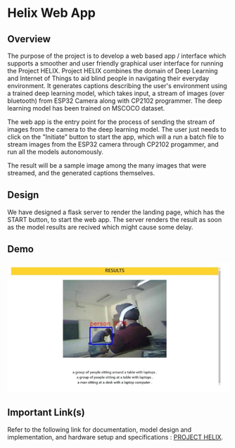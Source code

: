 # Helix Web App

## Overview

The purpose of the project is to develop a web based app / interface which supports a smoother and user friendly graphical user interface for running the Project HELIX.
Project HELIX combines the domain of Deep Learning and Internet of Things to aid blind people in navigating their everyday environment. It generates captions describing the user's environment using a trained deep learning model, which takes input, a stream of images (over bluetooth) from ESP32 Camera along with CP2102 programmer. The deep learning model has been trained on MSCOCO dataset.

The web app is the entry point for the process of sending the stream of images from the camera to the deep learning model. The user just needs to click on the "Initiate" button to start the app, which will a run a batch file to stream images from the ESP32 camera through CP2102 progammer, and run all the models autonomously. 

The result will be a sample image among the many images that were streamed, and the generated captions themselves.

## Design

We have designed a flask server to render the landing page, which has the START button, to start the web app. The server renders the result as soon as the model results are recived which might cause some delay.

## Demo 

 ![working demo](img.JPG)
 
## Important Link(s)

Refer to the following link for documentation, model design and implementation, and hardware setup and specifications : [PROJECT HELIX](https://drive.google.com/drive/folders/1J0-KMqMFl34lPR_oWuzlbegUlaTN_oKS?usp=sharing).
